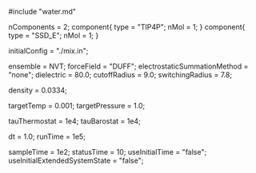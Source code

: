 #include "water.md"

nComponents = 2;
component{
  type = "TIP4P";
  nMol = 1;
}
component{
  type = "SSD_E";
  nMol = 1;
}

initialConfig = "./mix.in";


ensemble = NVT;
forceField = "DUFF";
electrostaticSummationMethod = "none";
dielectric = 80.0;
cutoffRadius = 9.0;
switchingRadius = 7.8;

density = 0.0334;

targetTemp = 0.001;
targetPressure = 1.0;

tauThermostat = 1e4;
tauBarostat = 1e4;

dt = 1.0;
runTime = 1e5;

sampleTime = 1e2;
statusTime = 10;
useInitialTime = "false";
useInitialExtendedSystemState = "false";
